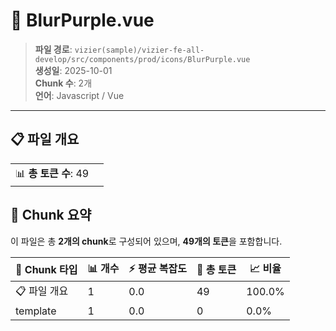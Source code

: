 # 📄 BlurPurple.vue

> **파일 경로**: `vizier(sample)/vizier-fe-all-develop/src/components/prod/icons/BlurPurple.vue`  
> **생성일**: 2025-10-01  
> **Chunk 수**: 2개  
> **언어**: Javascript / Vue
---


## 📋 파일 개요

| | |
|--|--|
| 📊 **총 토큰 수**: 49 |  |






## 🧩 Chunk 요약

이 파일은 총 **2개의 chunk**로 구성되어 있으며, **49개의 토큰**을 포함합니다.

| 🧩 Chunk 타입 | 📊 개수 | ⚡ 평균 복잡도 | 📝 총 토큰 | 📈 비율 |
|---------------|--------|-------------|----------|--------|
| 📋 파일 개요 | 1 | 0.0 | 49 | 100.0% |
| template | 1 | 0.0 | 0 | 0.0% |

